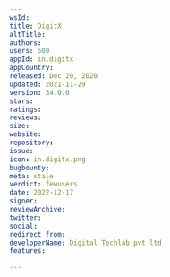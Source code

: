 ```yaml
---
wsId: 
title: DigitX
altTitle: 
authors: 
users: 500
appId: in.digitx
appCountry: 
released: Dec 20, 2020
updated: 2021-11-29
version: 34.0.0
stars: 
ratings: 
reviews: 
size: 
website: 
repository: 
issue: 
icon: in.digitx.png
bugbounty: 
meta: stale
verdict: fewusers
date: 2022-12-17
signer: 
reviewArchive: 
twitter: 
social: 
redirect_from: 
developerName: Digital Techlab pvt ltd
features: 

---
```


